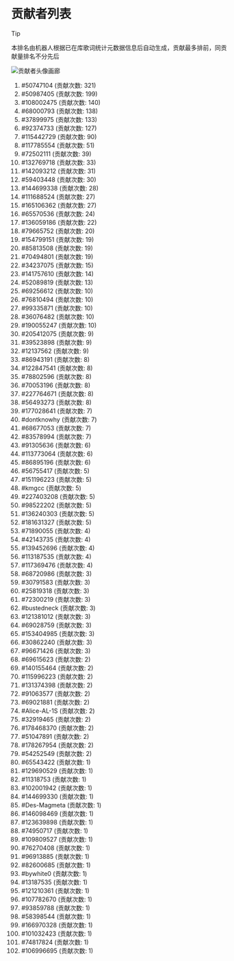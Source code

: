# 贡献者列表

> [!TIP]
> 本排名由机器人根据已在库歌词统计元数据信息后自动生成，贡献最多排前，同贡献量排名不分先后

![贡献者头像画廊](./CONTRIBUTORS.svg)

1. #50747104 (贡献次数: 321)
2. #50987405 (贡献次数: 199)
3. #108002475 (贡献次数: 140)
4. #68000793 (贡献次数: 138)
5. #37899975 (贡献次数: 133)
6. #92374733 (贡献次数: 127)
7. #115442729 (贡献次数: 90)
8. #117785554 (贡献次数: 51)
9. #72502111 (贡献次数: 39)
10. #132769718 (贡献次数: 33)
11. #142093212 (贡献次数: 31)
12. #59403448 (贡献次数: 30)
13. #144699338 (贡献次数: 28)
14. #111688524 (贡献次数: 27)
15. #165106362 (贡献次数: 27)
16. #65570536 (贡献次数: 24)
17. #136059186 (贡献次数: 22)
18. #79665752 (贡献次数: 20)
19. #154799151 (贡献次数: 19)
20. #85813508 (贡献次数: 19)
21. #70494801 (贡献次数: 19)
22. #34237075 (贡献次数: 15)
23. #141757610 (贡献次数: 14)
24. #52089819 (贡献次数: 13)
25. #69256612 (贡献次数: 10)
26. #76810494 (贡献次数: 10)
27. #99335871 (贡献次数: 10)
28. #36076482 (贡献次数: 10)
29. #190055247 (贡献次数: 10)
30. #205412075 (贡献次数: 9)
31. #39523898 (贡献次数: 9)
32. #12137562 (贡献次数: 9)
33. #86943191 (贡献次数: 8)
34. #122847541 (贡献次数: 8)
35. #78802596 (贡献次数: 8)
36. #70053196 (贡献次数: 8)
37. #227764671 (贡献次数: 8)
38. #56493273 (贡献次数: 8)
39. #177028641 (贡献次数: 7)
40. #dontknowhy (贡献次数: 7)
41. #68677053 (贡献次数: 7)
42. #83578994 (贡献次数: 7)
43. #91305636 (贡献次数: 6)
44. #113773064 (贡献次数: 6)
45. #86895196 (贡献次数: 6)
46. #56755417 (贡献次数: 5)
47. #151196223 (贡献次数: 5)
48. #kmgcc (贡献次数: 5)
49. #227403208 (贡献次数: 5)
50. #98522202 (贡献次数: 5)
51. #136240303 (贡献次数: 5)
52. #181631327 (贡献次数: 5)
53. #71890055 (贡献次数: 4)
54. #42143735 (贡献次数: 4)
55. #139452696 (贡献次数: 4)
56. #113187535 (贡献次数: 4)
57. #117369476 (贡献次数: 4)
58. #68720986 (贡献次数: 3)
59. #30791583 (贡献次数: 3)
60. #25819318 (贡献次数: 3)
61. #72300219 (贡献次数: 3)
62. #bustedneck (贡献次数: 3)
63. #121381012 (贡献次数: 3)
64. #69028759 (贡献次数: 3)
65. #153404985 (贡献次数: 3)
66. #30862240 (贡献次数: 3)
67. #96671426 (贡献次数: 3)
68. #69615623 (贡献次数: 2)
69. #140155464 (贡献次数: 2)
70. #115996223 (贡献次数: 2)
71. #131374398 (贡献次数: 2)
72. #91063577 (贡献次数: 2)
73. #69021881 (贡献次数: 2)
74. #Alice-AL-1S (贡献次数: 2)
75. #32919465 (贡献次数: 2)
76. #178468370 (贡献次数: 2)
77. #51047891 (贡献次数: 2)
78. #178267954 (贡献次数: 2)
79. #54252549 (贡献次数: 2)
80. #65543422 (贡献次数: 1)
81. #129690529 (贡献次数: 1)
82. #11318753 (贡献次数: 1)
83. #102001942 (贡献次数: 1)
84. #144699330 (贡献次数: 1)
85. #Des-Magmeta (贡献次数: 1)
86. #146098469 (贡献次数: 1)
87. #123639898 (贡献次数: 1)
88. #74950717 (贡献次数: 1)
89. #109809527 (贡献次数: 1)
90. #76270408 (贡献次数: 1)
91. #96913885 (贡献次数: 1)
92. #82600685 (贡献次数: 1)
93. #bywhite0 (贡献次数: 1)
94. #13187535 (贡献次数: 1)
95. #121210361 (贡献次数: 1)
96. #107782670 (贡献次数: 1)
97. #93859788 (贡献次数: 1)
98. #58398544 (贡献次数: 1)
99. #166970328 (贡献次数: 1)
100. #101032423 (贡献次数: 1)
101. #74817824 (贡献次数: 1)
102. #106996695 (贡献次数: 1)
